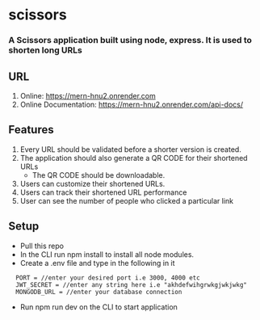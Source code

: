 # scissors

### A Scissors application built using node, express. It is used to shorten long URLs

## URL
1. Online: https://mern-hnu2.onrender.com
2. Online Documentation: https://mern-hnu2.onrender.com/api-docs/

## Features
1. Every URL should be validated before a shorter version is created.
2. The application should also generate a QR CODE for their shortened URLs
   - The QR CODE should be downloadable.
4. Users can customize their shortened URLs.
5. Users can track their shortened URL performance
6. User can see the number of people who clicked a particular link

## Setup
* Pull this repo
* In the CLI run npm install to install all node modules.
* Create a .env file and type in the following in it
```
  PORT = //enter your desired port i.e 3000, 4000 etc
  JWT_SECRET = //enter any string here i.e "akhdefwihgrwkgjwkjwkg"
  MONGODB_URL = //enter your database connection
```
* Run npm run dev on the CLI to start application

